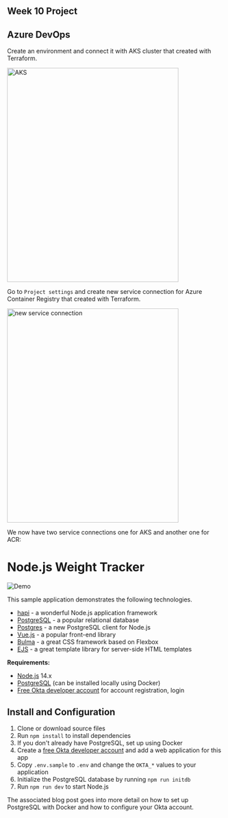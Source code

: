 
## Week 10 Project

## Azure DevOps

Create an environment and connect it with AKS cluster that created with Terraform.

<img src="https://user-images.githubusercontent.com/90269123/142792505-feb6d1c8-2ad7-4a6b-a7a4-cc68c8de9692.png" width="400" height="500" alt="AKS">

Go to `Project settings` and create new service connection for Azure Container Registry that created with Terraform.

<img src="https://user-images.githubusercontent.com/90269123/142786303-641eed67-fe3c-4a4c-8d09-e4d4ce7bc116.png" width="400" height="500" alt="new service connection">

We now have two service connections one for AKS and another one for ACR:




















# Node.js Weight Tracker

![Demo](docs/build-weight-tracker-app-demo.gif)

This sample application demonstrates the following technologies.

* [hapi](https://hapi.dev) - a wonderful Node.js application framework
* [PostgreSQL](https://www.postgresql.org/) - a popular relational database
* [Postgres](https://github.com/porsager/postgres) - a new PostgreSQL client for Node.js
* [Vue.js](https://vuejs.org/) - a popular front-end library
* [Bulma](https://bulma.io/) - a great CSS framework based on Flexbox
* [EJS](https://ejs.co/) - a great template library for server-side HTML templates

**Requirements:**

* [Node.js](https://nodejs.org/) 14.x
* [PostgreSQL](https://www.postgresql.org/) (can be installed locally using Docker)
* [Free Okta developer account](https://developer.okta.com/) for account registration, login

## Install and Configuration

1. Clone or download source files
1. Run `npm install` to install dependencies
1. If you don't already have PostgreSQL, set up using Docker
1. Create a [free Okta developer account](https://developer.okta.com/) and add a web application for this app
1. Copy `.env.sample` to `.env` and change the `OKTA_*` values to your application
1. Initialize the PostgreSQL database by running `npm run initdb`
1. Run `npm run dev` to start Node.js

The associated blog post goes into more detail on how to set up PostgreSQL with Docker and how to configure your Okta account.
